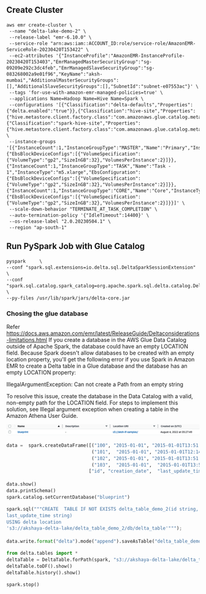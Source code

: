 ## Create Cluster
```shell
aws emr create-cluster \
 --name "delta-lake-demo-2" \
 --release-label "emr-6.10.0" \
 --service-role "arn:aws:iam::ACCOUNT_ID:role/service-role/AmazonEMR-ServiceRole-20230420T153422" \
 --ec2-attributes '{"InstanceProfile":"AmazonEMR-InstanceProfile-20230420T153403","EmrManagedMasterSecurityGroup":"sg-09209e292c3dc4feb","EmrManagedSlaveSecurityGroup":"sg-083268002a9e01f96","KeyName":"aksh-mumbai","AdditionalMasterSecurityGroups":[],"AdditionalSlaveSecurityGroups":[],"SubnetId":"subnet-e07553ac"}' \
 --tags 'for-use-with-amazon-emr-managed-policies=true' \
 --applications Name=Hadoop Name=Hive Name=Spark \
 --configurations '[{"Classification":"delta-defaults","Properties":{"delta.enabled":"true"}},{"Classification":"hive-site","Properties":{"hive.metastore.client.factory.class":"com.amazonaws.glue.catalog.metastore.AWSGlueDataCatalogHiveClientFactory"}},{"Classification":"spark-hive-site","Properties":{"hive.metastore.client.factory.class":"com.amazonaws.glue.catalog.metastore.AWSGlueDataCatalogHiveClientFactory"}}]' \
 --instance-groups '[{"InstanceCount":1,"InstanceGroupType":"MASTER","Name":"Primary","InstanceType":"m5.xlarge","EbsConfiguration":{"EbsBlockDeviceConfigs":[{"VolumeSpecification":{"VolumeType":"gp2","SizeInGB":32},"VolumesPerInstance":2}]}},{"InstanceCount":1,"InstanceGroupType":"TASK","Name":"Task - 1","InstanceType":"m5.xlarge","EbsConfiguration":{"EbsBlockDeviceConfigs":[{"VolumeSpecification":{"VolumeType":"gp2","SizeInGB":32},"VolumesPerInstance":2}]}},{"InstanceCount":1,"InstanceGroupType":"CORE","Name":"Core","InstanceType":"m5.xlarge","EbsConfiguration":{"EbsBlockDeviceConfigs":[{"VolumeSpecification":{"VolumeType":"gp2","SizeInGB":32},"VolumesPerInstance":2}]}}]' \
 --scale-down-behavior "TERMINATE_AT_TASK_COMPLETION" \
 --auto-termination-policy '{"IdleTimeout":14400}' \
 --os-release-label "2.0.20230504.1" \
 --region "ap-south-1"
```
## Run PySpark Job with Glue Catalog
```shell
pyspark     \
--conf "spark.sql.extensions=io.delta.sql.DeltaSparkSessionExtension"     \
--conf "spark.sql.catalog.spark_catalog=org.apache.spark.sql.delta.catalog.DeltaCatalog" \
--py-files /usr/lib/spark/jars/delta-core.jar 
```
### Chosing the glue database
Refer https://docs.aws.amazon.com/emr/latest/ReleaseGuide/Deltaconsiderations-limitations.html
If you create a database in the AWS Glue Data Catalog outside of Apache Spark, the database could have an empty LOCATION field. Because Spark doesn't allow databases to be created with an empty location property, you'll get the following error if you use Spark in Amazon EMR to create a Delta table in a Glue database and the database has an empty LOCATION property:

IllegalArgumentException: Can not create a Path from an empty string

To resolve this issue, create the database in the Data Catalog with a valid, non-empty path for the LOCATION field. For steps to implement this solution, see Illegal argument exception when creating a table in the Amazon Athena User Guide.

 ![.image](./glue-table.png)

```python
data =  spark.createDataFrame([("100", "2015-01-01", "2015-01-01T13:51:39.340396Z"),
                               ("101",  "2015-01-01", "2015-01-01T12:14:58.597216Z"),
                               ("102", "2015-01-01", "2015-01-01T13:51:40.417052Z"),
                               ("103",  "2015-01-01",  "2015-01-01T13:51:40.519832Z")],
                              ["id", "creation_date",  "last_update_time"])

data.show()
data.printSchema()
spark.catalog.setCurrentDatabase("blueprint")
```
```python
spark.sql("""CREATE  TABLE IF NOT EXISTS delta_table_demo_2(id string, creation_date string,
last_update_time string)
USING delta location
's3://akshaya-delta-lake/delta_table_demo_2/db/delta_table'""");

data.write.format("delta").mode("append").saveAsTable("delta_table_demo_2")
```
```python
from delta.tables import *
deltaTable = DeltaTable.forPath(spark, "s3://akshaya-delta-lake/delta_table_demo_2/db/delta_table")
deltaTable.toDF().show()
deltaTable.history().show()
```
```python
spark.stop()
```
